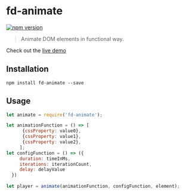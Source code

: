 # fd-animate

[![npm version](https://badge.fury.io/js/fd-animate.svg)](http://badge.fury.io/js/fd-animate)

> Animate DOM elements in functional way.

Check out the [live demo](http://requirebin.com/?gist=c3c0d6d4b4892f2da149)

## Installation

`npm install fd-animate --save`

## Usage

```js
let animate = require('fd-animate');

let animationFunction = () => [
      {cssProperty: value0},
      {cssProperty: value1},
      {cssProperty: value2},
     ];
let configFunction = () => ({
     duration: timeInMs,
     iterations: iterationCount,
     delay: delayValue
  })
  
let player = animate(animationFunction, configFunction, element);

```
